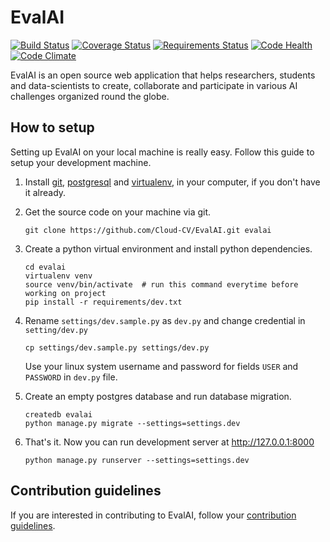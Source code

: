 # EvalAI

[![Build Status](https://travis-ci.org/Cloud-CV/EvalAI.svg?branch=master)](https://travis-ci.org/Cloud-CV/EvalAI)
[![Coverage Status](https://coveralls.io/repos/github/Cloud-CV/EvalAI/badge.svg)](https://coveralls.io/github/Cloud-CV/EvalAI)
[![Requirements Status](https://requires.io/github/Cloud-CV/EvalAI/requirements.svg?branch=master)](https://requires.io/github/Cloud-CV/EvalAI/requirements/?branch=master)
[![Code Health](https://landscape.io/github/Cloud-CV/EvalAI/master/landscape.svg?style=flat)](https://landscape.io/github/Cloud-CV/EvalAI/master)
[![Code Climate](https://codeclimate.com/github/Cloud-CV/EvalAI/badges/gpa.svg)](https://codeclimate.com/github/Cloud-CV/EvalAI)


EvalAI is an open source web application that helps researchers, students and data-scientists to create, collaborate and participate in various AI challenges organized round the globe. 

## How to setup

Setting up EvalAI on your local machine is really easy. 
Follow this guide to setup your development machine.

1. Install [git], [postgresql] and [virtualenv], in your computer, if you don't have it already.

2. Get the source code on your machine via git.
    
    ```shell
    git clone https://github.com/Cloud-CV/EvalAI.git evalai
    ```

3. Create a python virtual environment and install python dependencies.

    ```shell
    cd evalai
    virtualenv venv
    source venv/bin/activate  # run this command everytime before working on project
    pip install -r requirements/dev.txt
    ```

4. Rename `settings/dev.sample.py` as `dev.py` and change credential in `setting/dev.py`
    
    ```
    cp settings/dev.sample.py settings/dev.py
    ```
    Use your linux system username and password for fields `USER` and `PASSWORD` in `dev.py` file.

5. Create an empty postgres database and run database migration.

    ```
    createdb evalai
    python manage.py migrate --settings=settings.dev
    ```

6. That's it. Now you can run development server at http://127.0.0.1:8000

    ```
    python manage.py runserver --settings=settings.dev
    ```

## Contribution guidelines

If you are interested in contributing to EvalAI, follow your [contribution guidelines](https://github.com/Cloud-CV/EvalAI/blob/development/CONTRIBUTING.md).

[git]: https://git-scm.com/downloads
[virtualenv]: https://virtualenv.pypa.io/
[postgresql]: http://www.postgresql.org/download/
